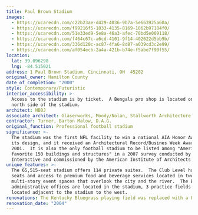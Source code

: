 ```yaml
---
title: Paul Brown Stadium
images:
  - https://ucarecdn.com/c22b23ae-d429-4036-9b7a-5e663925a60a/
  - https://ucarecdn.com/f99216f5-1833-4135-8169-1862b97184f0/
  - https://ucarecdn.com/51e33ed9-5e8a-46a3-afec-70bd5e009118/
  - https://ucarecdn.com/f464c67c-a6cd-4101-9f14-402622d5bb9b/
  - https://ucarecdn.com/336d120c-ac87-4fa6-8d87-a039cd3c2e99/
  - https://ucarecdn.com/af054ecb-2a4a-421b-b74e-f5abe7f90f55/
location:
  lat: 39.096298
  lng: -84.515021
address: 1 Paul Brown Stadium, Cincinnati, OH  45202
original_owner: Hamilton County
date_of_completion: "2000"
style: Contemporary/Futuristic
interior_accessibility: >-
  Access to the stadium is by ticket.  A Bengals pro shop is located on the
  north side of the stadium.
architect: NBBJ
associate_architect: Glaserworks, Moody/Nolan, Stallworth Architecture
contractor: Turner, Barton Malow, D.A.G.
original_function: Professional football stadium
significance: >-
  The stadium was the first NFL facility to win a national AIA Honor Award for
  its design, and it received an Architectural Record/Busines Week Award in
  2001.  It is also the only football stadium to be listed among "American's
  favorite 150 buildings and structures" in a 2007 survey conducted by Harris
  Interactive and commissioned by the American Institute of Architects (AIA).
unique_features: >-
  The 65,515-seat stadium offers 114 private suites.  The Club Level has 7,600
  seats and access to premium food and beverage services located in two
  multi-story event spaces that overlook the city and the river.  The Bengals
  administrative offices are located in the stadium, 3 practice fields are
  located adjacent to the stadium to the west.
renovations: The Kentucky Bluegrass playing field was replaced with a FieldTurf system.
renovation_date: "2004"
---
```

